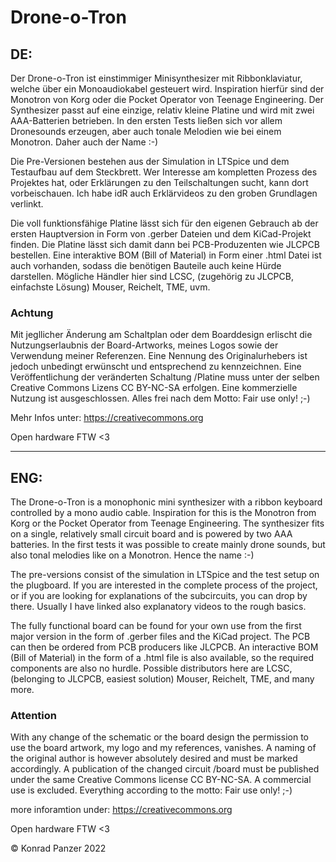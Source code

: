 # Drone-o-Tron

## DE:
Der Drone-o-Tron ist einstimmiger Minisynthesizer mit Ribbonklaviatur, welche über ein Monoaudiokabel gesteuert wird. Inspiration hierfür sind der Monotron von Korg oder die Pocket Operator von Teenage Engineering. Der Synthesizer passt auf eine einzige, relativ kleine Platine und wird mit zwei AAA-Batterien betrieben. In den ersten Tests ließen sich vor allem Dronesounds erzeugen, aber auch tonale Melodien wie bei einem Monotron. Daher auch der Name :-)

Die Pre-Versionen bestehen aus der Simulation in LTSpice und dem Testaufbau auf dem Steckbrett. Wer Interesse am kompletten Prozess des Projektes hat, oder Erklärungen zu den Teilschaltungen sucht, kann dort vorbeischauen. Ich habe idR auch Erklärvideos zu den groben Grundlagen verlinkt.

Die voll funktionsfähige Platine lässt sich für den eigenen Gebrauch ab der ersten Hauptversion in Form von .gerber Dateien und dem KiCad-Projekt finden. Die Platine lässt sich damit dann bei PCB-Produzenten wie JLCPCB bestellen. Eine interaktive BOM (Bill of Material) in Form einer .html Datei ist auch vorhanden, sodass die benötigen Bauteile auch keine Hürde darstellen. Mögliche Händler hier sind LCSC, (zugehörig zu JLCPCB, einfachste Lösung) Mouser, Reichelt, TME, uvm.

### Achtung
Mit jegllicher Änderung am Schaltplan oder dem Boarddesign erlischt 
die Nutzungserlaubnis der Board-Artworks, meines Logos sowie der Verwendung meiner
Referenzen. Eine Nennung des Originalurhebers ist jedoch unbedingt erwünscht
und entsprechend zu kennzeichnen. Eine Veröffentlichung der veränderten Schaltung
/Platine muss unter der selben Creative Commons Lizens CC BY-NC-SA erfolgen. Eine 
kommerzielle Nutzung ist ausgeschlossen. Alles frei nach dem Motto: Fair use only! ;-)

Mehr Infos unter: https://creativecommons.org

Open hardware FTW <3

-----------------------------------------------------

## ENG:
The Drone-o-Tron is a monophonic mini synthesizer with a ribbon keyboard controlled by a mono audio cable. Inspiration for this is the Monotron from Korg or the Pocket Operator from Teenage Engineering. The synthesizer fits on a single, relatively small circuit board and is powered by two AAA batteries. In the first tests it was possible to create mainly drone sounds, but also tonal melodies like on a Monotron. Hence the name :-)

The pre-versions consist of the simulation in LTSpice and the test setup on the plugboard. If you are interested in the complete process of the project, or if you are looking for explanations of the subcircuits, you can drop by there. Usually I have linked also explanatory videos to the rough basics.

The fully functional board can be found for your own use from the first major version in the form of .gerber files and the KiCad project. The PCB can then be ordered from PCB producers like JLCPCB. An interactive BOM (Bill of Material) in the form of a .html file is also available, so the required components are also no hurdle. Possible distributors here are LCSC, (belonging to JLCPCB, easiest solution) Mouser, Reichelt, TME, and many more.

### Attention
With any change of the schematic or the board design the
permission to use the board artwork, my logo and my references, vanishes.
A naming of the original author is however absolutely desired
and must be marked accordingly. A publication of the changed circuit
/board must be published under the same Creative Commons license CC BY-NC-SA. A 
commercial use is excluded. Everything according to the motto: Fair use only! ;-)

more inforamtion under: https://creativecommons.org

Open hardware FTW <3


© Konrad Panzer 2022
